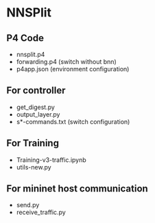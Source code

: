 # NNSPlit

## P4 Code
* nnsplit.p4
* forwarding.p4 (switch without bnn)
* p4app.json (environment configuration)

## For controller
* get_digest.py
* output_layer.py
* s*-commands.txt (switch configuration)

## For Training
* Training-v3-traffic.ipynb
* utils-new.py

## For mininet host communication
* send.py
* receive_traffic.py
